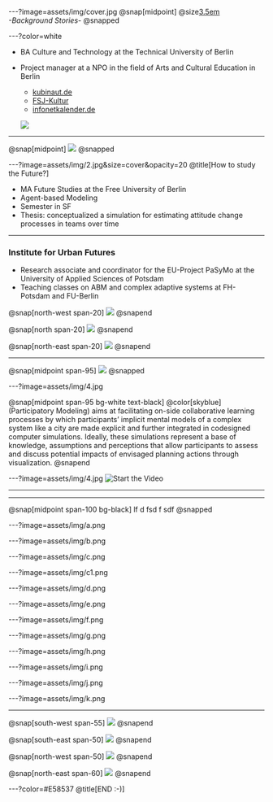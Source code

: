 ---?image=assets/img/cover.jpg
@snap[midpoint]
@size[3.5em](Hei)
<br>
*-Background Stories-*
@snapped

---?color=white

* BA Culture and Technology at the Technical University of Berlin

* Project manager at a NPO in the field of Arts and Cultural Education in Berlin

  * [kubinaut.de](https://www.kubinaut.de/de)
  * [FSJ-Kultur](http://lkj-berlin.de/fsjkultur/)
  * [infonetkalender.de](http://www.infonetkalender.de/)

  ![](assets/img/one.png)

---
  @snap[midpoint]
  ![](assets/img/berlin.png)
  @snapped


---?image=assets/img/2.jpg&size=cover&opacity=20
@title[How to study the Future?]

* MA Future Studies at the Free University of Berlin
* Agent-based Modeling
* Semester in SF
* Thesis: conceptualized a simulation for estimating attitude change processes in teams over time

---

### Institute for Urban Futures
* Research associate and coordinator for the EU-Project PaSyMo at the University of Applied Sciences of Potsdam
* Teaching classes on ABM and complex adaptive systems at FH-Potsdam and FU-Berlin

@snap[north-west span-20]
![](assets/img/UZ_l.png)
@snapend

@snap[north span-20]
![](assets/img/UZ_m.png)
@snapend

@snap[north-east span-20]
![](assets/img/UZ_r.png)
@snapend

---
@snap[midpoint span-95]
![](assets/img/l.png)
@snapped

---?image=assets/img/4.jpg

@snap[midpoint span-95 bg-white text-black]
@color[skyblue](Participatory Modeling) aims at facilitating on-side collaborative learning processes by which participants’ implicit mental models of a complex system like a city are made explicit and further integrated in codesigned computer simulations. Ideally, these simulations represent a base of knowledge, assumptions and perceptions that allow participants to assess and discuss potential impacts of envisaged planning actions through visualization.
@snapend

---?image=assets/img/4.jpg
![Start the Video](https://player.vimeo.com/video/285110972)

---

---

@snap[midpoint span-100 bg-black]
lf
d
fsd
f
sdf
@snapped

---?image=assets/img/a.png

---?image=assets/img/b.png

---?image=assets/img/c.png

---?image=assets/img/c1.png

---?image=assets/img/d.png

---?image=assets/img/e.png

---?image=assets/img/f.png

---?image=assets/img/g.png

---?image=assets/img/h.png

---?image=assets/img/i.png

---?image=assets/img/j.png

---?image=assets/img/k.png


---
@snap[south-west span-55]
![](assets/img/WS3.jpg)
@snapend

@snap[south-east span-50]
![](assets/img/WS4.jpg)
@snapend

@snap[north-west span-50]
![](assets/img/WS2.jpg)
@snapend

@snap[north-east span-60]
![](assets/img/WS1.jpg)
@snapend


---?color=#E58537
@title[END :-)]

